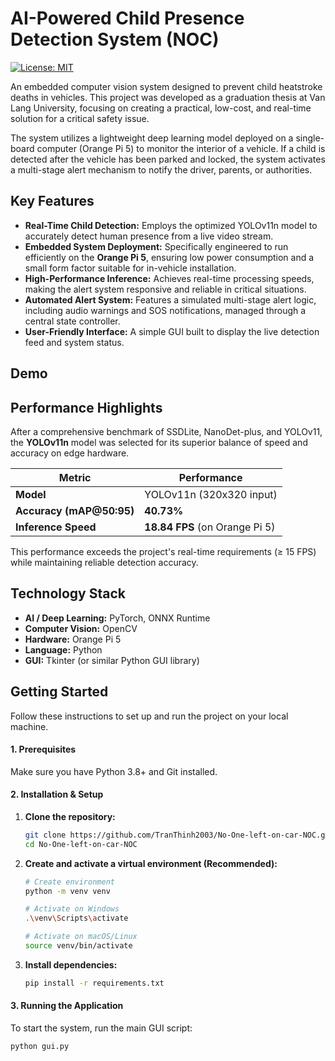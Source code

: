 # AI-Powered Child Presence Detection System (NOC)

[![License: MIT](https://img.shields.io/badge/License-MIT-yellow.svg)](https://opensource.org/licenses/MIT)

An embedded computer vision system designed to prevent child heatstroke deaths in vehicles. This project was developed as a graduation thesis at Van Lang University, focusing on creating a practical, low-cost, and real-time solution for a critical safety issue.

The system utilizes a lightweight deep learning model deployed on a single-board computer (Orange Pi 5) to monitor the interior of a vehicle. If a child is detected after the vehicle has been parked and locked, the system activates a multi-stage alert mechanism to notify the driver, parents, or authorities.

## Key Features

*   **Real-Time Child Detection:** Employs the optimized YOLOv11n model to accurately detect human presence from a live video stream.
*   **Embedded System Deployment:** Specifically engineered to run efficiently on the **Orange Pi 5**, ensuring low power consumption and a small form factor suitable for in-vehicle installation.
*   **High-Performance Inference:** Achieves real-time processing speeds, making the alert system responsive and reliable in critical situations.
*   **Automated Alert System:** Features a simulated multi-stage alert logic, including audio warnings and SOS notifications, managed through a central state controller.
*   **User-Friendly Interface:** A simple GUI built to display the live detection feed and system status.

## Demo

## Performance Highlights

After a comprehensive benchmark of SSDLite, NanoDet-plus, and YOLOv11, the **YOLOv11n** model was selected for its superior balance of speed and accuracy on edge hardware.

| Metric                  | Performance                |
| ----------------------- | -------------------------- |
| **Model**               | YOLOv11n (320x320 input)   |
| **Accuracy (mAP@50:95)**| **40.73%**                 |
| **Inference Speed**     | **18.84 FPS** (on Orange Pi 5) |

This performance exceeds the project's real-time requirements (≥ 15 FPS) while maintaining reliable detection accuracy.

## Technology Stack

*   **AI / Deep Learning:** PyTorch, ONNX Runtime
*   **Computer Vision:** OpenCV
*   **Hardware:** Orange Pi 5
*   **Language:** Python
*   **GUI:** Tkinter (or similar Python GUI library)

## Getting Started

Follow these instructions to set up and run the project on your local machine.

#### **1. Prerequisites**

Make sure you have Python 3.8+ and Git installed.

#### **2. Installation & Setup**

1.  **Clone the repository:**
    ```bash
    git clone https://github.com/TranThinh2003/No-One-left-on-car-NOC.git
    cd No-One-left-on-car-NOC
    ```

2.  **Create and activate a virtual environment (Recommended):**
    ```bash
    # Create environment
    python -m venv venv

    # Activate on Windows
    .\venv\Scripts\activate

    # Activate on macOS/Linux
    source venv/bin/activate
    ```

3.  **Install dependencies:**
    ```bash
    pip install -r requirements.txt
    

#### **3. Running the Application**

To start the system, run the main GUI script:
```bash
python gui.py
